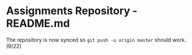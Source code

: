# Assignments Repository - README.md
The repository is now synced so `git push -u origin master` should work. (9/22)
